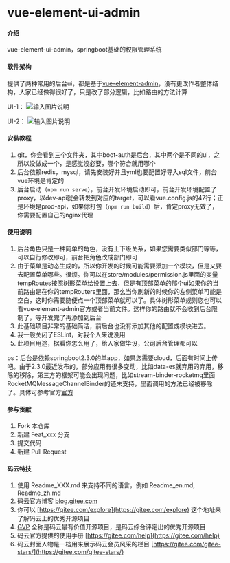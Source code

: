# vue-element-ui-admin

#### 介绍
vue-element-ui-admin，springboot基础的权限管理系统

#### 软件架构
提供了两种常用的后台ui，都是基于[vue-element-admin](https://panjiachen.github.io/vue-element-admin-site/zh/guide/)，没有更改作者整体结构，人家已经做得很好了，只是改了部分逻辑，比如路由的方法计算

UI-1：
![输入图片说明](https://images.gitee.com/uploads/images/2020/0602/105601_f5f0f7cc_1559021.png "Snipaste_2020-06-02_10-54-18.png")

UI-2：
![输入图片说明](https://images.gitee.com/uploads/images/2020/0602/105621_6121d0fa_1559021.png "Snipaste_2020-06-02_10-39-10.png")


#### 安装教程

1.  git，你会看到三个文件夹，其中boot-auth是后台，其中两个是不同的ui，之所以没做成一个，是感觉没必要，哪个符合就用哪个
2.  后台依赖redis，mysql，请先安装好并且yml也要配置好导入sql文件，前台vue环境是肯定的
3.  后台启动（`npm run serve`），前台开发环境启动即可，前台开发环境配置了proxy，以dev-api就会转发到对应的target，可以看vue.config.js的47行；正是环境是prod-api，如果你打包（`npm run build`）后，肯定proxy无效了，你需要配置自己的nginx代理

#### 使用说明

1.  后台角色只是一种简单的角色，没有上下级关系，如果您需要类似部门等等，可以自行修改即可，前台把角色改成部门即可
2.  由于菜单是动态生成的，所以你开发的时候可能需要添加一个模块，但是又要去配置菜单哪些。很烦。你可以在store/modules/permission.js里面的变量tempRoutes按照树形菜单给设置上去，但是有顶部菜单的那个ui如果你的当前路由是在你的tempRouters里面，那么当你刷新的时候你的左侧菜单可能是空白，这时你需要随便点一个顶部菜单就可以了。具体树形菜单规则您也可以看vue-element-admin官方或者当前文件。这样你的路由就不会收到后台限制了，等开发完了再添加到后台
3.  此基础项目非常的基础简洁，前后台也没有添加其他的配置或模块进去。
4.  我一般关闭了ESLint，对我个人来说没用
5.  此项目用途，据看你怎么用了，给人家做毕设，公司后台管理都可以

ps：后台是依赖springboot2.3.0的单app，如果您需要cloud，后面有时间上传吧。由于2.3.0最近发布的，部分应用有很多变动，比如data-es就弃用的弃用，移除的移除，第三方的框架可能会出现问题，比如stream-binder-rocketmq里面RocketMQMessageChannelBinder的还未支持，里面调用的方法已经被移除了。具体可参考官方[官方](http://https://github.com/spring-projects/spring-boot/wiki/Spring-Boot-2.3-Release-Notes)

#### 参与贡献

1.  Fork 本仓库
2.  新建 Feat_xxx 分支
3.  提交代码
4.  新建 Pull Request


#### 码云特技

1.  使用 Readme\_XXX.md 来支持不同的语言，例如 Readme\_en.md, Readme\_zh.md
2.  码云官方博客 [blog.gitee.com](https://blog.gitee.com)
3.  你可以 [https://gitee.com/explore](https://gitee.com/explore) 这个地址来了解码云上的优秀开源项目
4.  [GVP](https://gitee.com/gvp) 全称是码云最有价值开源项目，是码云综合评定出的优秀开源项目
5.  码云官方提供的使用手册 [https://gitee.com/help](https://gitee.com/help)
6.  码云封面人物是一档用来展示码云会员风采的栏目 [https://gitee.com/gitee-stars/](https://gitee.com/gitee-stars/)
